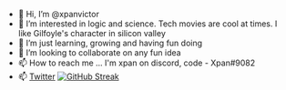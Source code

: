 - 👋 Hi, I’m @xpanvictor
- 👀 I’m interested in logic and science. Tech movies are cool at times. I like Gilfoyle's character in silicon valley
- 🌱 I’m just learning, growing and having fun doing
- 💞️ I’m looking to collaborate on any fun idea
- 📫 How to reach me ... I'm xpan on discord, code - Xpan#9082
- 📫  [Twitter](https://twitter.com/Xpan369?t=rPJ-CMkRRvfoLXPMMjU41A&s=09)
[![GitHub Streak](https://github-readme-streak-stats.herokuapp.com/?user=xpanvictor)](https://git.io/streak-stats)
<!---
xpanvictor/xpanvictor is a ✨ special ✨ repository because its `README.md` (this file) appears on your GitHub profile.
You can click the Preview link to take a look at your changes.
--->
